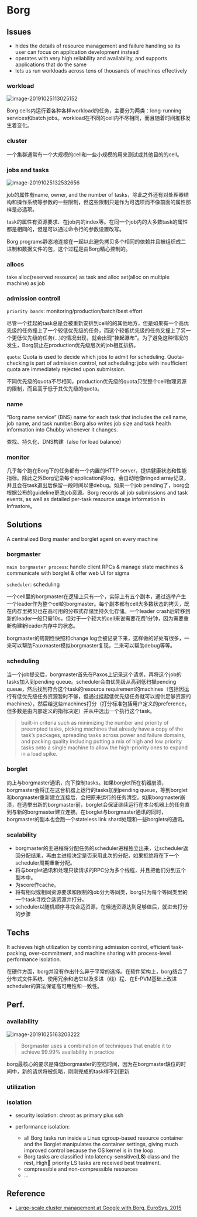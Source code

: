 # Borg

## Issues

- hides the details of  resource management and failure handling so its user can focus on application development instead
- operates with very high reliability and availability, and supports applications that do the same
-  lets us run workloads across tens of thousands of machines effectively

### workload

![image-20191025113025152](./borg-overview.png)

Borg cells内运行着各种各样workload的任务，主要分为两类：long-running services和batch jobs。workload在不同的cell内不尽相同，而且随着时间推移发生着变化。

### cluster

一个集群通常有一个大规模的cell和一些小规模的用来测试或其他目的的cell。

### jobs and tasks

![image-20191025132532656](./job-task.png)

job的属性有name, owner, and the number of tasks，除此之外还有对处理器结构和操作系统等参数的一些限制，但这些限制只是作为可选项而不像前面的属性那样是必选项。

task的属性有资源要求、在job内的index等。在同一个job内的大多数task的属性都是相同的，但是可以通过命令行的参数设置改写。

Borg programs静态地连接在一起以此避免拷贝多个相同的依赖并且被组织成二进制和数据文件的包，这个过程是由Borg精心控制的。

### allocs

take alloc(reserved resource) as task and alloc set(alloc on multiple machine) as job

### admission controll

`priority bands`: monitoring/production/batch/best effort

尽管一个挂起的task总是会被重新安排到cell的的其他地方，但是如果有一个高优先级的任务撞上了一个较低优先级的任务，而这个较低优先级的任务又撞上了另一个更低优先级的任务(...)的情况出现，就会出现“挂起瀑布”。为了避免这种情况的发生，Borg禁止在production优先级层次的job相互排挤。

`quota`: Quota is used to decide which jobs to admit for scheduling. Quota-checking is part of admission control, not scheduling: jobs with insufficient quota are immediately rejected upon submission.

不同优先级的quota不尽相同，production优先级的quota只受整个cell物理资源的限制，而且高于低于其优先级的quota。

### name

“Borg name service” (BNS) name for each task that includes the cell name, job name, and task number.Borg also writes job size and task health information into Chubby whenever it changes.

查找、持久化、DNS构建（also for load balance）

### monitor

几乎每个跑在Borg下的任务都有一个内置的HTTP server，提供健康状态和性能指标。除此之外Borg记录每个application的log，会自动地像ringed array记录，并且会在task退出后保留一段时间以便debug。如果一个job pending了，borg会根据公布的guideline更改job资源。Borg records all job submissions and task events, as well as detailed per-task resource usage information in Infrastore。

## Solutions

A centralized Borg master and borglet agent on every machine

### borgmaster

`main borgmaster process`: handle client RPCs & manage state machines & communicate with borglet & offer web UI for sigma

`scheduler`: scheduling

一个cell里的borgmaster在逻辑上只有一个，实际上有五个副本，通过选举产生一个leader作为整个cell的borgmaster。每个副本都有cell大多数状态的拷贝，既在内存里拷贝也在高可用的分布式存储里持久化存储。一个leader crash后转移到新的leader一般只需10s，但对于一个较大的cell来说需要花费1分钟，因为需要重新构建新leader内存中的状态。

borgmaster的周期性快照和change log会被记录下来，这样做的好处有很多，一来可以帮助Fauxmaster模拟borgmaster复现，二来可以帮助debug等等。

### scheduling

当一个job提交后，borgmaster首先在Paxos上记录这个请求，再将这个job的tasks加入到pending queue。scheduler会由优先级从高到低扫描pending queue，然后找到符合这个task的resource requirement的machines（包括因运行有低优先级任务资源暂时不够，但通过挂起低优先级任务就可以提供足够资源的machines），然后给这些machines打分（打分标准包括用户定义的preference，但多数是由内部定义的指标决定）并从中选出一个执行这个task。

> built-in criteria such as minimizing the number and priority of preempted tasks, picking machines that already have a copy of the task’s packages, spreading tasks across power and failure domains, and packing quality including putting a mix of high and low priority tasks onto a single machine to allow the high-priority ones to expand in a load spike.

### borglet

向上与borgmaster通讯，向下控制tasks。如果borglet所在机器崩溃，borgmaster会将正在这台机器上运行的tasks加到pending queue，等到borglet和borgmaster重新建立连接后，会把原来运行的任务清空。如果borgmaster崩溃，在选举出新的borgmaster前，borglet会保证继续运行在本台机器上的任务直到与新的borgmaster建立连接。在borglet与borgmaster通讯的同时，borgmaster的副本也会跑一个stateless link shard处理和一些borglets的通讯。

### scalability

- borgmaster的主进程将分配任务的scheduler进程独立出来，让scheduler返回分配结果，再由主进程决定是否采用此次的分配，如果拒绝将在下一个scheduler周期重新分配。
- 将与borglet通讯和处理只读请求的RPC分为多个线程，并且把他们分到五个副本中。
- 为score作cache。
- 将有相似或相同资源要求和限制的job分为等同类，borg只为每个等同类里的一个task寻找合适资源并打分。
- scheduler以随机顺序寻找合适资源，在候选资源达到足够值后，就进去打分的步骤

## Techs

It achieves high utilization by combining admission control, efficient task-packing, over-commitment, and machine sharing with process-level performance isolation.

在硬件方面，borg并没有作出什么异于平常的选择。在软件架构上，borg结合了分布式文件系统、使用冗余和选举以及多进（线）程、在E-PVM基础上改进scheduler的算法保证高可用性和一致性。

## Perf.

### availability

![image-20191025163203222](./availability.png)

> Borgmaster uses a combination of techniques that enable it to achieve 99.99% availability in practice

borg最核心的要求是降低borgmaster的空档时间，因为在borgmaster缺位的时间中，新的请求将被忽略，刚刚完成的task得不到更新

### utilization

### isolation

- security isolation: chroot as primary plus ssh

- performance isolation:  
  - all Borg tasks run inside a Linux cgroup-based resource container and the Borglet manipulates the container settings, giving much improved control because the OS kernel is in the loop. 
  - Borg tasks are classified into latency-sensitive(**LS**) class and the rest, High priority LS tasks are received best treatment.
  - compressible and non-compressible resources 
  - ...

## Reference 

- [Large-scale cluster management at Google with Borg, EuroSys, 2015]([http://delivery.acm.org/10.1145/2750000/2741964/a18-verma.pdf?ip=202.120.40.4&id=2741964&acc=OA&key=BF85BBA5741FDC6E%2E17676C47DFB149BF%2E4D4702B0C3E38B35%2E5945DC2EABF3343C&__acm__=1571972228_ad8d8b54aa7c4fd02a0f2aa5f5a8e97d](http://delivery.acm.org/10.1145/2750000/2741964/a18-verma.pdf?ip=202.120.40.4&id=2741964&acc=OA&key=BF85BBA5741FDC6E.17676C47DFB149BF.4D4702B0C3E38B35.5945DC2EABF3343C&__acm__=1571972228_ad8d8b54aa7c4fd02a0f2aa5f5a8e97d))